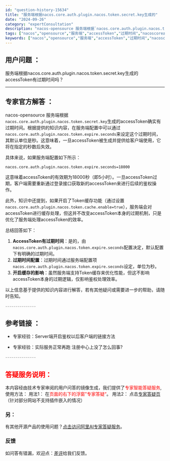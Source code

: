 ```yaml
---
id: "question-history-15634"
title: "服务端根据nacos.core.auth.plugin.nacos.token.secret.key生成的"
date: "2024-09-26"
category: "expertConsultation"
description: "nacos-opensource 服务端根据`nacos.core.auth.plugin.nacos.token.secret.key`生成的accessToken确实有过期时间。根据提供的知识内容，在服务端配置中可以通过`nacos.core.auth.plugin.nacos.token.ex"
tags: ["nacos","opensource","服务端","accessToken","过期时间","nacoscoreauthpluginnacostokensecretkey","生成"]
keywords: ["nacos","opensource","服务端","accessToken","过期时间","nacoscoreauthpluginnacostokensecretkey","生成"]
---
```


## 用户问题 ： 
 服务端根据nacos.core.auth.plugin.nacos.token.secret.key生成的accessToken有过期时间吗？  

---------------
## 专家官方解答 ：

nacos-opensource 服务端根据`nacos.core.auth.plugin.nacos.token.secret.key`生成的accessToken确实有过期时间。根据提供的知识内容，在服务端配置中可以通过`nacos.core.auth.plugin.nacos.token.expire.seconds`来设定这个过期时间，其默认单位是秒。这意味着，一旦accessToken被生成并提供给客户端使用，它将在指定的秒数后失效。

具体来说，如果服务端配置如下所示：
```properties
nacos.core.auth.plugin.nacos.token.expire.seconds=18000
```
这意味着accessToken的有效期为18000秒（即5小时）。一旦accessToken过期，客户端需要重新通过登录接口获取新的accessToken来进行后续的鉴权操作。

此外，知识中还提到，如果开启了Token缓存功能（通过设置`nacos.core.auth.plugin.nacos.token.cache.enable=true`），服务端会对accessToken进行缓存处理，但这并不改变accessToken本身的过期机制，只是优化了服务端处理accessToken的效率。

总结回答如下：
1. **AccessToken有过期时间**：是的，由`nacos.core.auth.plugin.nacos.token.expire.seconds`配置决定，默认配置下有明确的过期时间。
2. **过期时间配置**：过期时间通过服务端配置项`nacos.core.auth.plugin.nacos.token.expire.seconds`设定，单位为秒。
3. **开启缓存的影响**：虽然服务端支持Token缓存来优化性能，但这不影响accessToken本身的过期逻辑，仅影响鉴权处理效率。

以上信息基于提供的知识内容进行解答，若有其他疑问或需要进一步的帮助，请随时告知。


<font color="#949494">---------------</font> 


## 参考链接 ：

* 专家经验：Server端开启鉴权以后客户端的链接方法 
 
 * 专家经验：实际服务正常再跑 注册中心上没了怎么回事? 


 <font color="#949494">---------------</font> 
 


## <font color="#FF0000">答疑服务说明：</font> 

本内容经由技术专家审阅的用户问答的镜像生成，我们提供了<font color="#FF0000">专家智能答疑服务</font>,使用方法：
用法1： 在<font color="#FF0000">页面的右下的浮窗”专家答疑“</font>。
用法2： 点击[专家答疑页](https://answer.opensource.alibaba.com/docs/intro)（针对部分网站不支持插件嵌入的情况）
### 另：


有其他开源产品的使用问题？[点击访问阿里AI专家答疑服务](https://answer.opensource.alibaba.com/docs/intro)。
### 反馈
如问答有错漏，欢迎点：[差评](https://ai.nacos.io/user/feedbackByEnhancerGradePOJOID?enhancerGradePOJOId=15686)给我们反馈。
